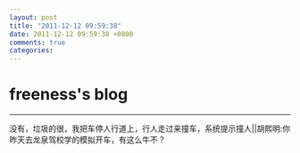 ```yaml
---
layout: post
title: "2011-12-12 09:59:38"
date: 2011-12-12 09:59:38 +0800
comments: true
categories: 
---
```


# freeness's blog

----------

>
没有，垃圾的很，我把车停人行道上，行人走过来撞车，系统提示撞人||胡熙明:你昨天去龙泉驾校学的模拟开车，有这么牛不？